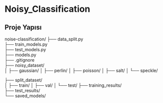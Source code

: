 # Noisy_Classification

## Proje Yapısı
noise-classification/
├── data_split.py           
├── train_models.py           
├── test_models.py         
├── models.py             
├── .gitignore           
├── noisy_dataset/      
│   ├── gaussian/
│   ├── perlin/
│   ├── poisson/
│   ├── salt/
│   └── speckle/

├── split_dataset/       
│   ├── train/
│   ├── val/
│   └── test/
├── training_results/  
├── test_results/       
└── saved_models/      
